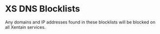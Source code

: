 # XS DNS Blocklists
Any domains and IP addresses found in these blocklists will be blocked on all Xentain services.

